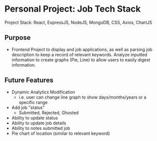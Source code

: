 # Personal Project: Job Tech Stack
Project Stack: React, ExpressJS, NodeJS, MongoDB, CSS, Axios, ChartJS

## Purpose
- Frontend Project to display and job applications, as well as parsing job description to keep a record of relevant keywords. Analyze inputted information to create graphs (Pie, Line) to allow users to easily digest information.


## Future Features
- Dynamic Analytics Modification
  - i.e. user can change line graph to show days/months/years or a specific range
- Add job "status"
  - Submitted, Rejected, Ghosted
- Ability to update status
- Ability to update job details
- Ability to notes submitted job
- Pie chart of location (similar to relevant keyword)